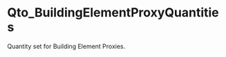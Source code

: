 # Qto_BuildingElementProxyQuantities

Quantity set for Building Element Proxies.<!-- end of definition -->
